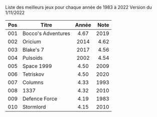 Liste des meilleurs jeux pour chaque année de 1983 à 2022
Version du 1/11/2022

| Pos | Titre | Année | Note | 
|-----|----------|:-------------:|------:| 
| 001 | Bocco's Adventures | 4.67 | 2019 |
| 002 | Oricium| 2014 | 4.62 |
| 003 | Blake's 7 | 2017 | 4.56 |
| 004 | Pulsoids | 2002 | 4.54 |
| 005 | Space 1999 |4.50 | 2009 |
| 006 | Tetriskov | 4.50 | 2020 |
| 007 | Columns | 4.33 | 1993 |
| 008 | 1337 | 4.32 | 2010 |
| 009 | Defence Force | 4.19 | 1983 |
| 010 | Stormlord | 4.15 | 2010 |
